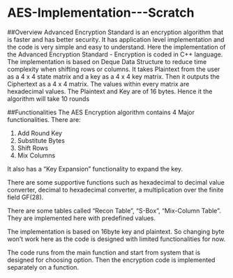 # AES-Implementation---Scratch
##Overview
Advanced Encryption Standard is an encryption algorithm that is faster and has better security. It has application level implementation and the code is very simple and easy to understand. Here the implementation of the Advanced Encryption Standard - Encryption is coded in C++ language. The implementation is based on Deque Data Structure to reduce time complexity when shifting rows or columns. It takes Plaintext from the user as a 4 x 4 state matrix and a key as a 4 x 4 key matrix. Then it outputs the Ciphertext as a 4 x 4 matrix. The values within every matrix are hexadecimal values. The Plaintext and Key are of 16 bytes. Hence it the algorithm will take 10 rounds


##Functionalities
The AES Encryption algorithm contains 4 Major functionalities. There are:

  1. Add Round Key
  2. Substitute Bytes
  3. Shift Rows
  4. Mix Columns

It also has a “Key Expansion” functionality to expand the key. 

There are some supportive functions such as hexadecimal to decimal value converter, decimal to hexadecimal converter, a multiplication over the finite field GF(28).

There are some tables called “Recon Table”, “S-Box”, “Mix-Column Table”. They are implemented here with predefined values.

The implementation is based on 16byte key and plaintext. So changing byte won’t work here as the code is designed with limited functionalities for now. 

The code runs from the main function and start from system that is designed for choosing option. Then the encryption code is implemented separately on a function.

